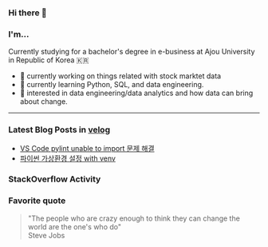 ### Hi there 👋

### I'm...

Currently studying for a bachelor's degree in e-business at Ajou University in Republic of Korea 🇰🇷

- 🔭 currently working on things related with stock marktet data
- 🌱 currently learning Python, SQL, and data engineering.
- 🔎 interested in data engineering/data analytics and how data can bring about change.
---
### Latest Blog Posts in [velog](https://velog.io/@choi_jiwoo)

<!-- BLOG-POST-LIST:START -->
- [VS Code pylint unable to import 문제 해결](https://velog.io/@choi_jiwoo/VS-Code-pylint-unable-to-import-%EB%AC%B8%EC%A0%9C-%ED%95%B4%EA%B2%B0)
- [파이썬 가상환경 설정 with venv](https://velog.io/@choi_jiwoo/%ED%8C%8C%EC%9D%B4%EC%8D%AC-%EA%B0%80%EC%83%81%ED%99%98%EA%B2%BD-%EC%84%A4%EC%A0%95-with-venv-fldvipan)
<!-- BLOG-POST-LIST:END -->

### StackOverflow Activity

<!-- STACKOVERFLOW:START -->
<!-- STACKOVERFLOW:END -->

### Favorite quote
> "The people who are crazy enough to think they can change the world are the one's who do"
</br> Steve Jobs
<!--
**cho2ji/cho2ji** is a ✨ _special_ ✨ repository because its `README.md` (this file) appears on your GitHub profile.

Here are some ideas to get you started:

- 🔭 I’m currently working on ...
- 🌱 I’m currently learning ...
- 👯 I’m looking to collaborate on ...
- 🤔 I’m looking for help with ...
- 💬 Ask me about ...
- 📫 How to reach me: ...
- 😄 Pronouns: ...
- ⚡ Fun fact: ...
-->
